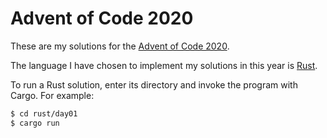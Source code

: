 # Advent of Code 2020

These are my solutions for the [Advent of Code
2020](https://adventofcode.com/2020).

The language I have chosen to implement my solutions in this year is
[Rust](https://rust-lang.org/).

To run a Rust solution, enter its directory and invoke the program with Cargo.
For example:

```sh
$ cd rust/day01
$ cargo run
```

